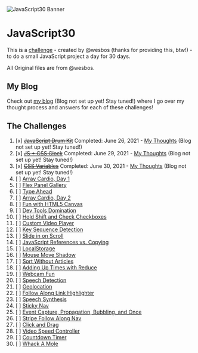 ![JavaScript30 Banner](https://javascript30.com/images/JS3-social-share.png)

# JavaScript30

This is a [challenge](https://JavaScript30.com) - created by @wesbos (thanks for providing this, btw!) - to do a small JavaScript project a day for 30 days.

All Original files are from @wesbos.

## My Blog

Check out [my blog](https://jessicawentling.com/category/programming/javascript30/) (Blog not set up yet! Stay tuned!) where I go over my thought process and answers for each of these challenges!

## The Challenges

1. [x] ~~[JavaScript Drum Kit](./01%20-%20JavaScript%20Drum%20Kit)~~ Completed: June 26, 2021 - [My Thoughts](https://jessicawentling.com/category/programming/javascript30/day01/) (Blog not set up yet! Stay tuned!)
2. [x] ~~[JS + CSS Clock](./02%20-%20JS%20%2B%20CSS%20Clock)~~ Completed: June 29, 2021 - [My Thoughts](https://jessicawentling.com/category/programming/javascript30/day02/) (Blog not set up yet! Stay tuned!)
3. [x] ~~[CSS Variables](./03%20-%20CSS%20Variables)~~ Completed: June 30, 2021 - [My Thoughts](https://jessicawentling.com/category/programming/javascript30/day03/) (Blog not set up yet! Stay tuned!)
4. [ ] [Array Cardio, Day 1](./04%20-%20Array%20Cardio%20Day%201)
5. [ ] [Flex Panel Gallery](./05%20-%20Flex%20Panel%20Gallery)
6. [ ] [Type Ahead](./06%20-%20Type%20Ahead)
7. [ ] [Array Cardio, Day 2](./07%20-%20Array%20Cardio%20Day%202)
8. [ ] [Fun with HTML5 Canvas](./08%20-%20Fun%20with%20HTML5%20Canvas)
9. [ ] [Dev Tools Domination](./09%20-%20Dev%20Tools%20Domination)
10. [ ] [Hold Shift and Check Checkboxes](./10%20-%20Hold%20Shift%20and%20Check%20Checkboxes)
11. [ ] [Custom Video Player](./11%20-%20Custom%20Video%20Player)
12. [ ] [Key Sequence Detection](./12%20-%20Key%20Sequence%20Detection)
13. [ ] [Slide in on Scroll](./13%20-%20Slide%20in%20on%20Scroll)
14. [ ] [JavaScript References vs. Copying](./14%20-%20JavaScript%20References%20VS%20Copying)
15. [ ] [LocalStorage](./15%20-%20LocalStorage)
16. [ ] [Mouse Move Shadow](./16%20-%20Mouse%20Move%20Shadow)
17. [ ] [Sort Without Articles](./17%20-%20Sort%20Without%20Articles)
18. [ ] [Adding Up Times with Reduce](./18%20-%20Adding%20Up%20Times%20with%20Reduce)
19. [ ] [Webcam Fun](./19%20-%20Webcam%20Fun)
20. [ ] [Speech Detection](./20%20-%20Speech%20Detection)
21. [ ] [Geolocation](./21%20-%20Geolocation)
22. [ ] [Follow Along Link Highlighter](./22%20-%20Follow%20Along%20Link%20Highlighter)
23. [ ] [Speech Synthesis](./23%20-%20Speech%20Synthesis)
24. [ ] [Sticky Nav](./24%20-%20Sticky%20Nav)
25. [ ] [Event Capture, Propagation, Bubbling, and Once](./25%20-%20Event%20Capture,%20Propagation,%20Bubbling%20and%20Once)
26. [ ] [Stripe Follow Along Nav](./26%20-%20Stripe%20Follow%20Along%20Nav)
27. [ ] [Click and Drag](./27%20-%20Click%20and%20Drag)
28. [ ] [Video Speed Controller](./28%20-%20Video%20Speed%20Controller)
29. [ ] [Countdown Timer](./29%20-%20Countdown%20Timer)
30. [ ] [Whack A Mole](./30%20-%20Whack%20A%20Mole)
